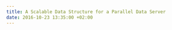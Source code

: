 ```yaml
---
title: A Scalable Data Structure for a Parallel Data Server
date: 2016-10-23 13:35:00 +02:00
---
```



